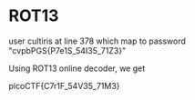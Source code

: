# ROT13

user cultiris at line 378
which map to password "cvpbPGS{P7e1S_54I35_71Z3}"

Using ROT13 online decoder, we get

picoCTF{C7r1F_54V35_71M3}
